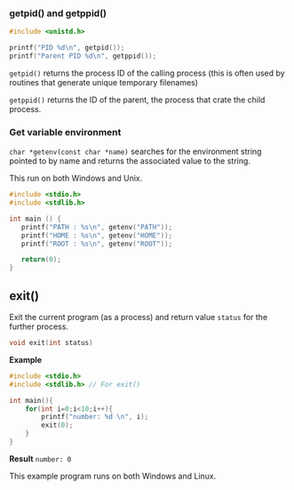 ### getpid() and getppid()

```c
#include <unistd.h>

printf("PID %d\n", getpid());
printf("Parent PID %d\n", getppid());
```
``getpid()`` returns the process ID of the calling process (this is often used by routines that generate unique temporary filenames)

``getppid()`` returns the ID of the parent, the process that crate the child process.

### Get variable environment

``char *getenv(const char *name)`` searches for the environment string pointed to by name and returns the associated value to the string.

This run on both Windows and Unix.

```c
#include <stdio.h>
#include <stdlib.h>

int main () {
   printf("PATH : %s\n", getenv("PATH"));
   printf("HOME : %s\n", getenv("HOME"));
   printf("ROOT : %s\n", getenv("ROOT"));

   return(0);
}
```
## exit()

Exit the current program (as a process) and return value ``status`` for the further process.

```c
void exit(int status) 
```

**Example**

```c
#include <stdio.h>
#include <stdlib.h> // For exit()

int main(){
	for(int i=0;i<10;i++){
		printf("number: %d \n", i);
		exit(0);
	}
}
```

**Result** ``number: 0 ``

This example program runs on both Windows and Linux.